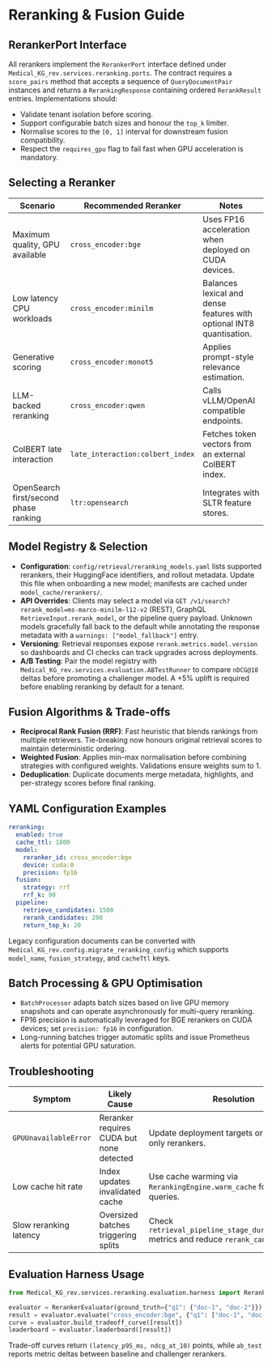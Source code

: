 # Reranking & Fusion Guide

## RerankerPort Interface

All rerankers implement the `RerankerPort` interface defined under `Medical_KG_rev.services.reranking.ports`. The contract requires a `score_pairs` method that accepts a sequence of `QueryDocumentPair` instances and returns a `RerankingResponse` containing ordered `RerankResult` entries. Implementations should:

- Validate tenant isolation before scoring.
- Support configurable batch sizes and honour the `top_k` limiter.
- Normalise scores to the `[0, 1]` interval for downstream fusion compatibility.
- Respect the `requires_gpu` flag to fail fast when GPU acceleration is mandatory.

## Selecting a Reranker

| Scenario | Recommended Reranker | Notes |
| --- | --- | --- |
| Maximum quality, GPU available | `cross_encoder:bge` | Uses FP16 acceleration when deployed on CUDA devices. |
| Low latency CPU workloads | `cross_encoder:minilm` | Balances lexical and dense features with optional INT8 quantisation. |
| Generative scoring | `cross_encoder:monot5` | Applies prompt-style relevance estimation. |
| LLM-backed reranking | `cross_encoder:qwen` | Calls vLLM/OpenAI compatible endpoints. |
| ColBERT late interaction | `late_interaction:colbert_index` | Fetches token vectors from an external ColBERT index. |
| OpenSearch first/second phase ranking | `ltr:opensearch` | Integrates with SLTR feature stores. |

## Model Registry & Selection

- **Configuration**: `config/retrieval/reranking_models.yaml` lists supported rerankers, their HuggingFace identifiers, and rollout metadata. Update this file when onboarding a new model; manifests are cached under `model_cache/rerankers/`.
- **API Overrides**: Clients may select a model via `GET /v1/search?rerank_model=ms-marco-minilm-l12-v2` (REST), GraphQL `RetrieveInput.rerank_model`, or the pipeline query payload. Unknown models gracefully fall back to the default while annotating the response metadata with a `warnings: ["model_fallback"]` entry.
- **Versioning**: Retrieval responses expose `rerank.metrics.model.version` so dashboards and CI checks can track upgrades across deployments.
- **A/B Testing**: Pair the model registry with `Medical_KG_rev.services.evaluation.ABTestRunner` to compare `nDCG@10` deltas before promoting a challenger model. A +5% uplift is required before enabling reranking by default for a tenant.

## Fusion Algorithms & Trade-offs

- **Reciprocal Rank Fusion (RRF)**: Fast heuristic that blends rankings from multiple retrievers. Tie-breaking now honours original retrieval scores to maintain deterministic ordering.
- **Weighted Fusion**: Applies min-max normalisation before combining strategies with configured weights. Validations ensure weights sum to 1.
- **Deduplication**: Duplicate documents merge metadata, highlights, and per-strategy scores before final ranking.

## YAML Configuration Examples

```yaml
reranking:
  enabled: true
  cache_ttl: 1800
  model:
    reranker_id: cross_encoder:bge
    device: cuda:0
    precision: fp16
  fusion:
    strategy: rrf
    rrf_k: 90
  pipeline:
    retrieve_candidates: 1500
    rerank_candidates: 200
    return_top_k: 20
```

Legacy configuration documents can be converted with `Medical_KG_rev.config.migrate_reranking_config` which supports `model_name`, `fusion_strategy`, and `cacheTtl` keys.

## Batch Processing & GPU Optimisation

- `BatchProcessor` adapts batch sizes based on live GPU memory snapshots and can operate asynchronously for multi-query reranking.
- FP16 precision is automatically leveraged for BGE rerankers on CUDA devices; set `precision: fp16` in configuration.
- Long-running batches trigger automatic splits and issue Prometheus alerts for potential GPU saturation.

## Troubleshooting

| Symptom | Likely Cause | Resolution |
| --- | --- | --- |
| `GPUUnavailableError` | Reranker requires CUDA but none detected | Update deployment targets or disable GPU-only rerankers. |
| Low cache hit rate | Index updates invalidated cache | Use cache warming via `RerankingEngine.warm_cache` for popular queries. |
| Slow reranking latency | Oversized batches triggering splits | Check `retrieval_pipeline_stage_duration_seconds` metrics and reduce `rerank_candidates`. |

## Evaluation Harness Usage

```python
from Medical_KG_rev.services.reranking.evaluation.harness import RerankerEvaluator

evaluator = RerankerEvaluator(ground_truth={"q1": {"doc-1", "doc-2"}})
result = evaluator.evaluate("cross_encoder:bge", {"q1": ["doc-1", "doc-3"]}, [12, 18, 22])
curve = evaluator.build_tradeoff_curve([result])
leaderboard = evaluator.leaderboard([result])
```

Trade-off curves return `(latency_p95_ms, ndcg_at_10)` points, while `ab_test` reports metric deltas between baseline and challenger rerankers.
